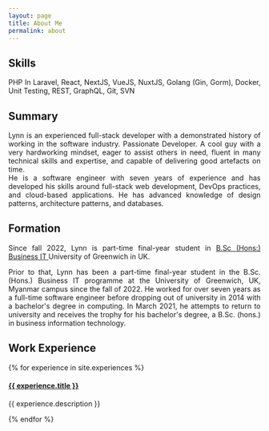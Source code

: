 ```yaml
---
layout: page
title: About Me
permalink: about
---
```


<div style="text-align: justify">

<h2 class="dark:text-stone-200 mt-32">Skills</h2>
<p class="dark:text-stone-300">
PHP In Laravel, React, NextJS, VueJS, NuxtJS, Golang (Gin, Gorm), Docker, Unit Testing, REST, GraphQL, Git, SVN
</p>

<h2 class="dark:text-stone-200 mt-32">Summary</h2>
<p class="dark:text-stone-300">
Lynn is an experienced full-stack developer with a demonstrated history of working in the software industry. Passionate Developer. A cool guy with a very hardworking mindset, eager to assist others in need, fluent in many technical skills and expertise, and capable of delivering good artefacts on time.
 <br>
He is a software engineer with seven years of experience and has developed his skills around full-stack web development, DevOps practices, and cloud-based applications. He has advanced knowledge of design patterns, architecture patterns, and databases.
</p>

<h2 class="dark:text-stone-200">Formation</h2>
<p class="dark:text-stone-300">
Since fall 2022, Lynn is part-time final-year student in <a href="https://www.test02.nccedu.com/qualification/bsc-hons-business-information-technology">B.Sc (Hons:) Business IT </a> University of Greenwich in UK.
<br>

Prior to that, Lynn has been a part-time final-year student in the B.Sc. (Hons.) Business IT programme at the University of Greenwich, UK, Myanmar campus since the fall of 2022. He worked for over seven years as a full-time software engineer before dropping out of university in 2014 with a bachelor's degree in computing. In March 2021, he attempts to return to university and receives the trophy for his bachelor's degree, a B.Sc. (hons.) in business information technology.
</p>

<h2 class="dark:text-stone-200">Work Experience</h2>
<div>
  {% for experience in site.experiences %}
    <div>
  <h4><a class="!mb-0" href="{{ experience.link }}" class="dark:text-stone-300" target="_blank">{{ experience.title }}</a></h4>
  <p class="text-md text-stone-500 dark:text-stone-300 !mt-0">{{ experience.description }}</p>
    </div>
  {% endfor %}
</div>
</div>
